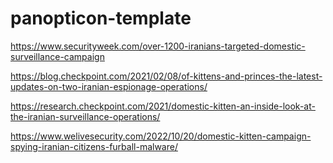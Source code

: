 # panopticon-template

https://www.securityweek.com/over-1200-iranians-targeted-domestic-surveillance-campaign

https://blog.checkpoint.com/2021/02/08/of-kittens-and-princes-the-latest-updates-on-two-iranian-espionage-operations/

https://research.checkpoint.com/2021/domestic-kitten-an-inside-look-at-the-iranian-surveillance-operations/

https://www.welivesecurity.com/2022/10/20/domestic-kitten-campaign-spying-iranian-citizens-furball-malware/

